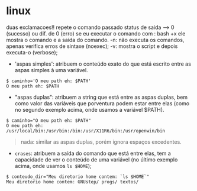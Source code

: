 # linux
duas exclamacoes!! repete o comando passado
status de saida --> 0 (sucesso) ou dif. de 0 (erro)
se eu executar o comando com : bash +x ele mostra o comando e a saída do comando.
-n: não executa os comandos, apenas verifica erros de sintaxe (noexec);
-v: mostra o script e depois executa-o (verbose);
- 'aspas simples': atribuem o conteúdo exato do que está escrito entre as aspas simples à uma variável.
```
$ caminho='O meu path eh: $PATH'
O meu path eh: $PATH
```
- "aspas duplas": atribuem a string que está entre as aspas duplas, bem como valor das variáveis que porventura podem estar entre elas (como no segundo exemplo acima, onde usamos a variável $PATH).
```
$ caminho="O meu path eh: $PATH"
O meu path eh: /usr/local/bin:/usr/bin:/bin:/usr/X11R6/bin:/usr/openwin/bin
```
> nada: similar as aspas duplas, porém ignora espaços excedentes.

- `crases`: atribuem a saída do comando que está entre elas, tem a capacidade de ver o conteúdo de uma variável (no último exemplo acima, onde usamos `ls $HOME`);
```
$ conteudo_dir="Meu diretorio home contem: `ls $HOME`"
Meu diretorio home contem: GNUstep/ progs/ textos/
```